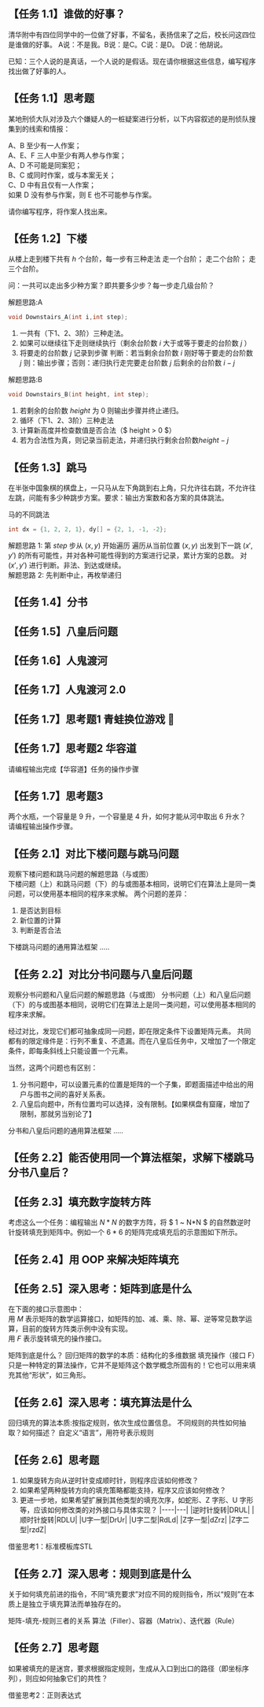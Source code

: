 ## 【任务 1.1】谁做的好事？
清华附中有四位同学中的一位做了好事，不留名，表扬信来了之后，校长问这四位是谁做的好事。
A说：不是我。B说：是C。C说：是D。
D说：他胡说。

已知：三个人说的是真话，一个人说的是假话。现在请你根据这些信息，编写程序找出做了好事的人。

## 【任务 1.1】思考题  
某地刑侦大队对涉及六个嫌疑人的一桩疑案进行分析，以下内容叙述的是刑侦队搜集到的线索和情报：

A、B 至少有一人作案；  
A、E、F 三人中至少有两人参与作案；  
A、D 不可能是同案犯；  
B、C 或同时作案，或与本案无关；  
C、D 中有且仅有一人作案；  
如果 D 没有参与作案，则 E 也不可能参与作案。  

请你编写程序，将作案人找出来。

## 【任务 1.2】下楼
从楼上走到楼下共有 $h$ 个台阶，每一步有三种走法
走一个台阶；
走二个台阶；
走三个台阶。

问：一共可以走出多少种方案？即共要多少步？每一步走几级台阶？

解题思路:A  
```C++
void Downstairs_A(int i,int step);
```
1. 一共有（下1、2、3阶）三种走法。
2. 如果可以继续往下走则继续执行（剩余台阶数 $i$ 大于或等于要走的台阶数 $j$ ）
3. 将要走的台阶数 $j$ 记录到步骤
判断：若当剩余台阶数 $i$ 刚好等于要走的台阶数 $j$
则：输出步骤；否则：递归执行走完要走台阶数 $j$ 后剩余的台阶数 $i-j$

解题思路:B  
```C++
void Downstairs_B(int height, int step);
```
1. 若剩余的台阶数 $height$ 为 $0$ 则输出步骤并终止递归。
2. 循环（下1、2、3阶）三种走法
3. 计算新高度并检查数值是否合法（$ height > 0 $）
4. 若为合法性为真，则记录当前走法，并递归执行剩余台阶数$height - j$

## 【任务 1.3】跳马
在半张中国象棋的棋盘上，一只马从左下角跳到右上角，只允许往右跳，不允许往左跳，问能有多少种跳步方案。要求：输出方案数和各方案的具体跳法。

马的不同跳法
```C++
int dx = {1, 2, 2, 1}, dy[] = {2, 1, -1, -2};
```
解题思路 1: 第 $step$ 步从 $(x, y)$ 开始遍历
遍历从当前位置 $(x, y)$ 出发到下一跳 $(x', y')$ 的所有可能性，并对各种可能性得到的方案进行记录，累计方案的总数。
对 $(x', y')$ 进行判断。非法、到达或继续。  
解题思路 2: 先判断中止，再枚举递归

## 【任务 1.4】分书

## 【任务 1.5】八皇后问题

## 【任务 1.6】人鬼渡河

## 【任务 1.7】人鬼渡河 2.0

## 【任务 1.7】思考题1 青蛙换位游戏 🐸
## 【任务 1.7】思考题2 华容道
请编程输出完成【华容道】任务的操作步骤
## 【任务 1.7】思考题3
两个水瓶，一个容量是 9 升，一个容量是 4 升，如何才能从河中取出 6 升水？  
请编程输出操作步骤。

## 【任务 2.1】对比下楼问题与跳马问题
观察下楼问题和跳马问题的解题思路（与或图）  
下楼问题（上）和跳马问题（下）的与或图基本相同，说明它们在算法上是同一类问题，可以使用基本相同的程序来求解。
两个问题的差异：  
1. 是否达到目标 
2. 新位置的计算
3. 判断是否合法

下楼跳马问题的通用算法框架
.....
## 【任务 2.2】对比分书问题与八皇后问题
观察分书问题和八皇后问题的解题思路（与或图）
分书问题（上）和八皇后问题（下）的与或图基本相同，说明它们在算法上是同一类问题，可以使用基本相同的程序来求解。


经过对比，发现它们都可抽象成同一问题，即在限定条件下设置矩阵元素。
共同都有的限定缘件是：行列不重复、不遗漏。而在八皇后任务中，又增加了一个限定条件，即每条斜线上只能设置一个元素。

当然，这两个问题也有区别：
1. 分书问题中，可以设置元素的位置是矩阵的一个子集，即题面描述中给出的用户与图书之间的喜好关系表。
2. 八皇后向题中，所有位置均可以选择，没有限制。【如果棋盘有窟窿，增加了限制，那就另当别论了】

分书和八皇后问题的通用算法框架
.....
## 【任务 2.2】能否使用同一个算法框架，求解下楼跳马分书八皇后？

## 【任务 2.3】填充数字旋转方阵
考虑这么一个任务：编程输出 $N*N$ 的数字方阵，将 $ 1 ~ N*N $ 的自然数逆时针旋转填充到矩阵中。例如一个 $6*6$ 的矩阵完成填充后的示意图如下所示。
## 【任务 2.4】用 OOP 来解决矩阵填充

## 【任务 2.5】深入思考：矩阵到底是什么
在下面的接口示意图中：  
用 $M$ 表示矩阵的数学运算接口，如矩阵的加、减、乘、除、幂、逆等常见数学运算，目前的旋转方阵类示例中没有实现。  
用 $F$ 表示旋转填充的操作接口。

矩阵到底是什么？
回归矩阵的数学的本质：结构化的多维数据
填充操作（接口 F）只是一种特定的算法操作，它并不是矩阵这个数学概念所固有的！它也可以用来填充其他“形状”，如三角形。

## 【任务 2.6】深入思考：填充算法是什么
回归填充的算法本质:按指定规则，依次生成位置信息。
不同规则的共性如何抽取？如何描述？
自定义“语言”，用符号表示规则


## 【任务 2.6】思考题
1. 如果旋转方向从逆时针变成顺时针，则程序应该如何修改？
2. 如果希望两种旋转方向的填充策略都能支持，程序又应该如何修改？
3. 更进一步地，如果希望扩展到其他类型的填充次序，如蛇形、Z 字形、U 字形等，应该如何修改类的对外接口与具体实现？
|----|---|
|逆时针旋转|DRUL|
|顺时针旋转|RDLU|
|U字一型|DrUr|
|U字二型|RdLd|
|Z字一型|dZrz|
|Z字二型|rzdZ|

借鉴思考1：标准模板库STL
## 【任务 2.7】深入思考：规则到底是什么
关于如何填充前进的指令，不同“填充要求”对应不同的规则指令，所以“规则”在本质上是独立于填充算法而单独存在的。

矩阵-填充-规则三者的关系
算法（Filler）、容器（Matrix）、迭代器（Rule）

## 【任务 2.7】思考题
如果被填充的是迷宫，要求根据指定规则，生成从入口到出口的路径（即坐标序列），则应如何抽象它们的共性？

借鉴思考2：正则表达式